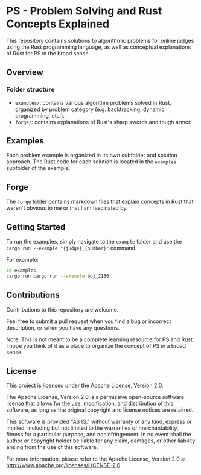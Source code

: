 # PS - Problem Solving and Rust Concepts Explained

This repository contains solutions to algorithmic problems for online judges using the Rust programming language,
as well as conceptual explanations of Rust for PS in the broad sense.

## Overview

### Folder structure
- `examples/`: contains various algorithm problems solved in Rust,
  organized by problem category (e.g. backtracking, dynamic programming, etc.).
- `forge/`: contains explanations of Rust's sharp swords and tough armor.


## Examples

Each problem example is organized in its own subfolder and solution approach.
The Rust code for each solution is located in the `examples` subfolder of the example.

## Forge

The `forge` folder contains markdown files that explain concepts in Rust
that weren't obvious to me or that I am fascinated by. 

## Getting Started

To run the examples, simply navigate to the `example` folder and use the   
`cargo run --example "{judge}_{number}"`
command.  

For example:
```bash
cd examples
cargo run cargo run --example boj_2156
```

## Contributions

Contributions to this repository are welcome.

Feel free to submit a pull request when you find a bug or incorrect description, or when you have any questions.

Note: This is not meant to be a complete learning resource for PS and Rust.
I hope you think of it as a place to organize the concept of PS in a broad sense.

## License
This project is licensed under the Apache License, Version 2.0.

The Apache License, Version 2.0 is a permissive open-source software license that allows for the use,
modification, and distribution of this software, as long as the original copyright and license notices are retained.

This software is provided "AS IS," without warranty of any kind, express or implied,
including but not limited to the warranties of merchantability, fitness for a particular purpose,
and noninfringement. In no event shall the author or copyright holder be liable for any claim,
damages, or other liability arising from the use of this software.

For more information, please refer to the Apache License,
Version 2.0 at http://www.apache.org/licenses/LICENSE-2.0.
